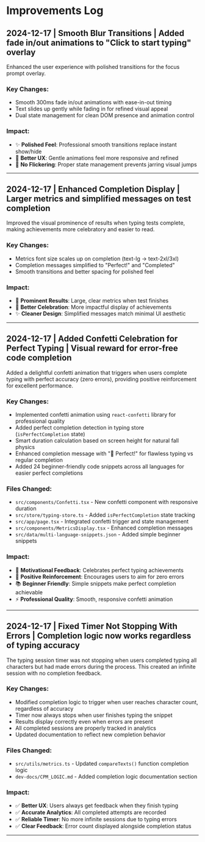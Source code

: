 # Improvements Log

## 2024-12-17 | Smooth Blur Transitions | Added fade in/out animations to "Click to start typing" overlay

Enhanced the user experience with polished transitions for the focus prompt overlay.

### Key Changes:
- Smooth 300ms fade in/out animations with ease-in-out timing
- Text slides up gently while fading in for refined visual appeal
- Dual state management for clean DOM presence and animation control

### Impact:
- ✨ **Polished Feel**: Professional smooth transitions replace instant show/hide
- 🎯 **Better UX**: Gentle animations feel more responsive and refined
- 🚀 **No Flickering**: Proper state management prevents jarring visual jumps

---

## 2024-12-17 | Enhanced Completion Display | Larger metrics and simplified messages on test completion

Improved the visual prominence of results when typing tests complete, making achievements more celebratory and easier to read.

### Key Changes:
- Metrics font size scales up on completion (text-lg → text-2xl/3xl)
- Completion messages simplified to "Perfect!" and "Completed"
- Smooth transitions and better spacing for polished feel

### Impact:
- 🎯 **Prominent Results**: Large, clear metrics when test finishes
- 🎉 **Better Celebration**: More impactful display of achievements
- ✨ **Cleaner Design**: Simplified messages match minimal UI aesthetic

---

## 2024-12-17 | Added Confetti Celebration for Perfect Typing | Visual reward for error-free code completion

Added a delightful confetti animation that triggers when users complete typing with perfect accuracy (zero errors), providing positive reinforcement for excellent performance.

### Key Changes:
- Implemented confetti animation using `react-confetti` library for professional quality
- Added perfect completion detection in typing store (`isPerfectCompletion` state)
- Smart duration calculation based on screen height for natural fall physics
- Enhanced completion message with "🎉 Perfect!" for flawless typing vs regular completion
- Added 24 beginner-friendly code snippets across all languages for easier perfect completions

### Files Changed:
- `src/components/Confetti.tsx` - New confetti component with responsive duration
- `src/store/typing-store.ts` - Added `isPerfectCompletion` state tracking
- `src/app/page.tsx` - Integrated confetti trigger and state management
- `src/components/MetricsDisplay.tsx` - Enhanced completion messages
- `src/data/multi-language-snippets.json` - Added simple beginner snippets

### Impact:
- 🎉 **Motivational Feedback**: Celebrates perfect typing achievements
- 🎯 **Positive Reinforcement**: Encourages users to aim for zero errors
- 📚 **Beginner Friendly**: Simple snippets make perfect completion achievable
- ⚡ **Professional Quality**: Smooth, responsive confetti animation

---

## 2024-12-17 | Fixed Timer Not Stopping With Errors | Completion logic now works regardless of typing accuracy

The typing session timer was not stopping when users completed typing all characters but had made errors during the process. This created an infinite session with no completion feedback.

### Key Changes:
- Modified completion logic to trigger when user reaches character count, regardless of accuracy
- Timer now always stops when user finishes typing the snippet
- Results display correctly even when errors are present
- All completed sessions are properly tracked in analytics
- Updated documentation to reflect new completion behavior

### Files Changed:
- `src/utils/metrics.ts` - Updated `compareTexts()` function completion logic
- `dev-docs/CPM_LOGIC.md` - Added completion logic documentation section

### Impact:
- ✅ **Better UX**: Users always get feedback when they finish typing
- ✅ **Accurate Analytics**: All completed attempts are recorded 
- ✅ **Reliable Timer**: No more infinite sessions due to typing errors
- ✅ **Clear Feedback**: Error count displayed alongside completion status

---

